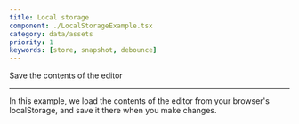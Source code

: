 ```yaml
---
title: Local storage
component: ./LocalStorageExample.tsx
category: data/assets
priority: 1
keywords: [store, snapshot, debounce]
---
```


Save the contents of the editor

---

In this example, we load the contents of the editor from your browser's localStorage, and save it there when you make changes.
